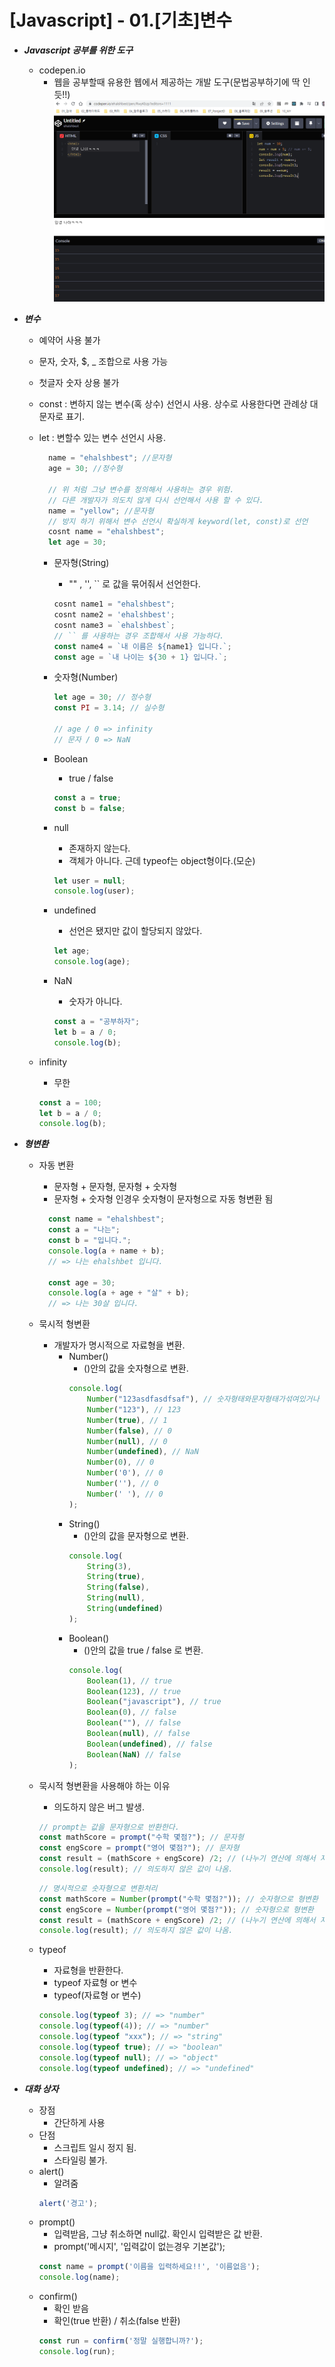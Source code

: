 # [Javascript] - 01.[기초]변수

* ___Javascript 공부를 위한 도구___
  - codepen.io 
    - 웹을 공부할때 유용한 웹에서 제공하는 개발 도구(문법공부하기에 딱 인듯!!)  
    ![캡처](_Img/codepen-io.PNG)


* ___변수___
  - 예약어 사용 불가
  - 문자, 숫자, $, _ 조합으로 사용 가능
  - 첫글자 숫자 상용 불가
  - const : 변하지 않는 변수(혹 상수) 선언시 사용. 상수로 사용한다면 관례상 대문자로 표기.
  - let : 변할수 있는 변수 선언시 사용.
    ```javascript
      name = "ehalshbest"; //문자형
      age = 30; //정수형

      // 위 처럼 그냥 변수를 정의해서 사용하는 경우 위험.
      // 다른 개발자가 의도치 않게 다시 선언해서 사용 할 수 있다.
      name = "yellow"; //문자형
      // 방지 하기 위해서 변수 선언시 확실하게 keyword(let, const)로 선언
      cosnt name = "ehalshbest";
      let age = 30;
    ``` 

    - 문자형(String)
      - "" , '', `` 로 값을 묶어줘서 선언한다.
      ```javascript
      cosnt name1 = "ehalshbest";
      cosnt name2 = 'ehalshbest';
      cosnt name3 = `ehalshbest`;
      // `` 를 사용하는 경우 조합해서 사용 가능하다.
      const name4 = `내 이름은 ${name1} 입니다.`;
      const age = `내 나이는 ${30 + 1} 입니다.`;
      ```  

    - 숫자형(Number)
      ```javascript
      let age = 30; // 정수형
      const PI = 3.14; // 실수형
      
      // age / 0 => infinity
      // 문자 / 0 => NaN
      ``` 

    - Boolean
      - true / false
      ```javascript
      const a = true;
      const b = false;
      ``` 

    - null
      - 존재하지 않는다.
      - 객체가 아니다. 근데 typeof는 object형이다.(모순)
      ```javascript
      let user = null;
      console.log(user);
      ``` 

    - undefined
      - 선언은 됐지만 값이 할당되지 않았다.
      ```javascript
      let age;
      console.log(age);
      ``` 

    - NaN
      - 숫자가 아니다.
      ```javascript
      const a = "공부하자";
      let b = a / 0;
      console.log(b);
      ``` 

   - infinity
      - 무한
      ```javascript
      const a = 100;
      let b = a / 0;
      console.log(b);
      ``` 

* ___형변환___
  - 자동 변환
    - 문자형 + 문자형, 문자형 + 숫자형
    - 문자형 + 숫자형 인경우 숫자형이 문자형으로 자동 형변환 됨
    ```javascript
      const name = "ehalshbest";
      const a = "나는";
      const b = "입니다.";
      console.log(a + name + b);
      // => 나는 ehalshbet 입니다.

      const age = 30;
      console.log(a + age + "살" + b);
      // => 나는 30살 입니다.
    ``` 

  - 묵시적 형변환
    - 개발자가 명시적으로 자료형을 변환.
      - Number()
        - ()안의 값을 숫자형으로 변환.
        ```javascript
        console.log(
	        Number("123asdfasdfsaf"), // 숫자형태와문자형태가섞여있거나 숫자형태가 없는경우 NaN으로 변환됨
	        Number("123"), // 123
	        Number(true), // 1
	        Number(false), // 0
	        Number(null), // 0
	        Number(undefined), // NaN
	        Number(0), // 0
	        Number('0'), // 0
	        Number(''), // 0
	        Number(' '), // 0
        );
        ``` 
      - String()
        - ()안의 값을 문자형으로 변환.
        ```javascript
        console.log(
	        String(3),
	        String(true),
	        String(false),
	        String(null),
	        String(undefined)
        );
        ```  
      - Boolean()
        - ()안의 값을 true / false 로 변환.
        ```javascript
        console.log(
	       	Boolean(1), // true
	        Boolean(123), // true
	        Boolean("javascript"), // true
	        Boolean(0), // false
	        Boolean(""), // false
	        Boolean(null), // false
	        Boolean(undefined), // false
	        Boolean(NaN) // false
        );
        ```
  - 묵시적 형변환을 사용해야 하는 이유
    - 의도하지 않은 버그 발생.
    ```javascript
    // prompt는 값을 문자형으로 반환한다.
    const mathScore = prompt("수학 몇점?"); // 문자형
    const engScore = prompt("영어 몇점?"); // 문자형
    const result = (mathScore + engScore) /2; // (나누기 연산에 의해서 자동형 변환)
    console.log(result); // 의도하지 않은 값이 나옴.
    ``` 
    ```javascript
    // 명시적으로 숫자형으로 변환처리
    const mathScore = Number(prompt("수학 몇점?")); // 숫자형으로 형변환
    const engScore = Number(prompt("영어 몇점?")); // 숫자형으로 형변환
    const result = (mathScore + engScore) /2; // (나누기 연산에 의해서 자동형 변환)
    console.log(result); // 의도하지 않은 값이 나옴.
    ``` 

  - typeof
    - 자료형을 반환한다.
    - typeof 자료형 or 변수
    - typeof(자료형 or 변수)
    ```javascript
    console.log(typeof 3); // => "number"
    console.log(typeof(4)); // => "number"
    console.log(typeof "xxx"); // => "string"
    console.log(typeof true); // => "boolean"
    console.log(typeof null); // => "object"
    console.log(typeof undefined); // => "undefined"
    ``` 

* ___대화 상자___
  - 장점
    - 간단하게 사용
  - 단점
    - 스크립트 일시 정지 됨.
    - 스타일링 불가.
  - alert()
    - 알려줌
    ```javascript
    alert('경고');
    ```  
  - prompt()
    - 입력받음, 그냥 취소하면 null값. 확인시 입력받은 값 반환.
    - prompt('메시지', '입력값이 없는경우 기본값');
    ```javascript
    const name = prompt('이름을 입력하세요!!', '이름없음');
    console.log(name);
    ```  
  - confirm()
    - 확인 받음
    - 확인(true 반환) / 취소(false 반환)
    ```javascript
    const run = confirm('정말 실행합니까?');
    console.log(run);
    ``` 

